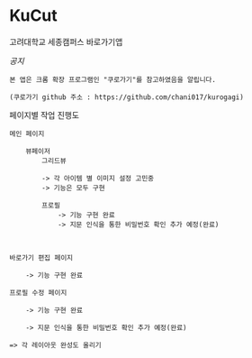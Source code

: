# KuCut
 고려대학교 세종캠퍼스 바로가기앱

*공지*


	본 앱은 크롬 확장 프로그램인 "쿠로가기"를 참고하였음을 알립니다.
    
    (쿠로가기 github 주소 : https://github.com/chani017/kurogagi)

    
페이지별 작업 진행도
	
	메인 페이지
		
		뷰페이저
			그리드뷰

            -> 각 아이템 별 이미지 설정 고민중
            -> 기능은 모두 구현

			프로필
				-> 기능 구현 완료
                -> 지문 인식을 통한 비밀번호 확인 추가 예정(완료)



	바로가기 편집 페이지

		-> 기능 구현 완료

	프로필 수정 페이지

		-> 기능 구현 완료

        -> 지문 인식을 통한 비밀번호 확인 추가 예정(완료)

    => 각 레이아웃 완성도 올리기
